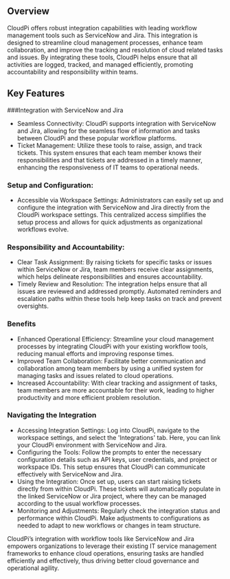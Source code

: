 ## Overview 
CloudPi offers robust integration capabilities with leading workflow management tools such 
as ServiceNow and Jira. This integration is designed to streamline cloud management 
processes, enhance team collaboration, and improve the tracking and resolution of cloud related tasks and issues. By integrating these tools, CloudPi helps ensure that all activities 
are logged, tracked, and managed efficiently, promoting accountability and responsibility 
within teams. 

## Key Features 
 
###Integration with ServiceNow and Jira
- Seamless Connectivity: CloudPi supports integration with ServiceNow and Jira, allowing for 
the seamless flow of information and tasks between CloudPi and these popular workflow 
platforms. 
- Ticket Management: Utilize these tools to raise, assign, and track tickets. This system 
ensures that each team member knows their responsibilities and that tickets are addressed 
in a timely manner, enhancing the responsiveness of IT teams to operational needs. 
 
### Setup and Configuration: 
- Accessible via Workspace Settings: Administrators can easily set up and configure the 
integration with ServiceNow and Jira directly from the CloudPi workspace settings. This 
centralized access simplifies the setup process and allows for quick adjustments as 
organizational workflows evolve. 
 
### Responsibility and Accountability: 
- Clear Task Assignment: By raising tickets for specific tasks or issues within ServiceNow or 
Jira, team members receive clear assignments, which helps delineate responsibilities and 
ensures accountability. 
- Timely Review and Resolution: The integration helps ensure that all issues are reviewed 
and addressed promptly. Automated reminders and escalation paths within these tools help 
keep tasks on track and prevent oversights. 
 
### Benefits 
- Enhanced Operational Efficiency: Streamline your cloud management processes by 
integrating CloudPi with your existing workflow tools, reducing manual efforts and 
improving response times. 
- Improved Team Collaboration: Facilitate better communication and collaboration among 
team members by using a unified system for managing tasks and issues related to cloud 
operations. 
- Increased Accountability: With clear tracking and assignment of tasks, team members are 
more accountable for their work, leading to higher productivity and more efficient problem 
resolution. 
 
### Navigating the Integration 
 
- Accessing Integration Settings: Log into CloudPi, navigate to the workspace settings, and 
select the 'Integrations' tab. Here, you can link your CloudPi environment with ServiceNow 
and Jira. 
- Configuring the Tools: Follow the prompts to enter the necessary configuration details 
such as API keys, user credentials, and project or workspace IDs. This setup ensures that 
CloudPi can communicate effectively with ServiceNow and Jira. 
- Using the Integration: Once set up, users can start raising tickets directly from within 
CloudPi. These tickets will automatically populate in the linked ServiceNow or Jira project, 
where they can be managed according to the usual workflow processes. 
- Monitoring and Adjustments: Regularly check the integration status and performance 
within CloudPi. Make adjustments to configurations as needed to adapt to new workflows 
or changes in team structure. 
 
 
CloudPi’s integration with workflow tools like ServiceNow and Jira empowers organizations 
to leverage their existing IT service management frameworks to enhance cloud operations, 
ensuring tasks are handled efficiently and effectively, thus driving better cloud governance 
and operational agility.